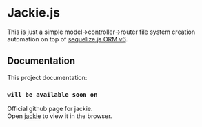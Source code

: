 # Jackie.js

This is just a simple model->controller->router file system creation automation on top of [sequelize.js ORM v6](http://sequelize.org/).

## Documentation

This project documentation:

### `will be available soon on`

Official github page for jackie.\
Open [jackie](http://localhost:3000) to view it in the browser.
